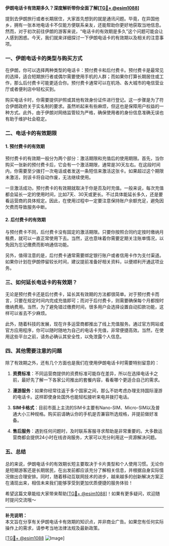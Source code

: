 **伊朗电话卡有效期多久？深度解析带你全面了解[[TG💪+ @esim1088](https://t.me/s/esim1088)]**

提到去伊朗旅行或者长期居住，大家首先想到的就是通讯问题。毕竟，在异国他乡，拥有一张本地电话卡不仅能方便联系亲友，还能帮助你更好地获取当地信息。然而，对于初次前往伊朗的游客来说，“电话卡的有效期是多久”这个问题可能会让人感到困惑。今天，我们就来详细探讨一下伊朗电话卡的有效期以及相关的注意事项。

### 一、伊朗电话卡的类型与购买方式

在伊朗，你可以选择两种类型的电话卡：预付费卡和后付费卡。预付费卡是最常见的选择，适合短期旅行者或偶尔需要使用手机的人群；而如果你打算长期居住或工作，那么后付费卡可能更适合你。预付费卡通常可以在机场、各大城市的电信营业厅或者便利店中轻松买到。

购买电话卡时，你需要提供护照或其他有效身份证件进行登记。这一步骤是为了符合伊朗政府关于实名制的要求。虽然听起来有些麻烦，但这也是保障用户权益的一种方式。此外，由于伊朗对网络监管较为严格，确保使用者的身份信息准确无误也有助于维护社会稳定。

### 二、电话卡的有效期限

#### 1. 预付费卡的有效期

预付费卡的有效期一般分为两个部分：激活期限和充值后的使用期限。首先，当你购买一张新的预付费卡后，它会有一个激活期限，通常是30天左右。在这段时间内，你需要至少拨打一次电话或者发送一条短信来激活这张卡。如果超过这个期限未激活，则该卡将自动作废，无法继续使用。

一旦激活成功，预付费卡的有效期就取决于你是否及时充值。一般来说，每次充值都会延长一定的使用时间，比如7天、30天或更长。不过具体能延长多久，还是要看运营商的具体规定。因此，在使用过程中一定要注意保持账户余额充足，避免因欠费而导致服务中断。

#### 2. 后付费卡的有效期

与预付费卡不同，后付费卡没有固定的激活期限。只要你按照合同约定按时缴纳月租费，就可以一直正常使用下去。当然，这也意味着你需要定期关注账单情况，以免因为忘记缴费而影响通信功能。

另外，值得注意的是，后付费卡通常需要绑定银行账户或者信用卡作为支付渠道。如果你计划在伊朗停留较长时间，建议提前准备好相关资料，以便顺利开通这项业务。

### 三、如何延长电话卡的有效期？

无论是预付费卡还是后付费卡，延长其有效期的方法都很简单。对于预付费卡而言，只要在规定时间内完成充值即可；而对于后付费卡，则需要确保每个月都按时缴纳费用。当然，为了避免错过缴费时间，很多用户会选择设置自动扣款功能，这样可以省去不少麻烦。

此外，随着科技的发展，现在许多运营商都推出了线上充值服务。通过官方网站或官方应用程序，你可以随时随地为自己的电话卡充值，非常便捷高效。当然，在使用这些平台之前，请务必确认其安全性，以免泄露个人信息。

### 四、其他需要注意的问题

除了有效期之外，还有几个方面也是我们在使用伊朗电话卡时需要特别留意的：

1. **资费标准**：不同运营商提供的资费标准可能存在差异，所以在选择电话卡之前，最好先了解一下各家公司推出的套餐内容，看看哪个更适合自己的需求。
   
2. **漫游服务**：如果你经常往返于多个国家之间，那么不妨考虑办理支持国际漫游的电话卡。这样即使身处国外也能轻松接听来电并拨打电话。
   
3. **SIM卡格式**：目前市面上主流的SIM卡主要有Nano-SIM、Micro-SIM以及普通大小三种规格。购买前请确认你的手机是否兼容所选规格，并提前做好准备。
   
4. **售后服务**：遇到任何问题时，及时联系客服寻求帮助是非常重要的。大多数运营商都会提供24小时在线咨询服务，大家可以充分利用这一资源解决问题。

### 五、总结

总的来说，伊朗电话卡的有效期长短主要取决于卡片类型和个人使用习惯。无论你是短期游客还是长期居民，在出发前都应该充分了解相关信息，并根据自身实际情况做出合理安排。同时，随着移动互联网技术的进步，越来越多的创新解决方案正在涌现出来，相信未来我们能够享受到更加优质便捷的服务体验！

希望这篇文章能给大家带来帮助[[TG💪+ @esim1088](https://t.me/s/esim1088)]！如果有更多疑问，欢迎随时提问交流哦～

---

**补充说明：**  
本文旨在分享有关伊朗电话卡有效期的知识点，并非商业广告。如果您有任何实际操作上的需求，请参考当地法律法规及最新政策。  

[[TG💪+ @esim1088](https://t.me/s/esim1088) ![Image](https://i.postimg.cc/4NQfJmqS/Snipaste-2025-05-13-00-14-12.png)]